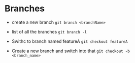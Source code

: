 # Branches

- create a new branch
`git branch <branchName>`


- list of all the branches
`git branch -l`

- Swithc to branch named featureA
`git checkout featureA`


- Create a new branch and switch into that
`git checkout -b <branch_name>`

